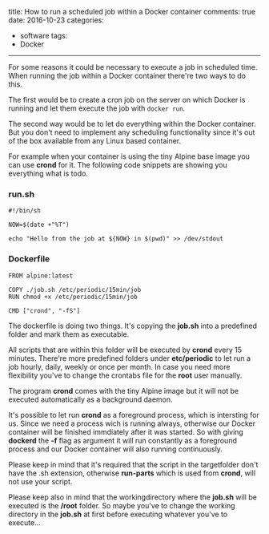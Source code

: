 title: How to run a scheduled job within a Docker container
comments: true
date: 2016-10-23
categories:
- software
tags:
- Docker

---
For some reasons it could be necessary to execute a job in scheduled time.
When running the job within a Docker container there're two ways to do this.

The first would be to create a cron job on the server on which Docker is
running and let them execute the job with ``docker run``.

The second way would be to let do everything within the Docker container.
But you don't need to implement any scheduling functionality since it's out of
the box available from any Linux based container.

For example when your container is using the tiny Alpine base image you can use
**crond** for it. The following code snippets are showing you everything what
is todo.

### run.sh

```
#!/bin/sh

NOW=$(date +"%T")

echo "Hello from the job at ${NOW} in $(pwd)" >> /dev/stdout
```

### Dockerfile

```
FROM alpine:latest

COPY ./job.sh /etc/periodic/15min/job
RUN chmod +x /etc/periodic/15min/job

CMD ["crond", "-fS"]
```

The dockerfile is doing two things. It's copying the **job.sh** into a
predefined folder and mark them as executable.

All scripts that are within this folder will be executed by
**crond** every 15 minutes. There're more predefined folders under
**etc/periodic** to let run a job hourly, daily, weekly or once per month.
In case you need more flexibility you've to change the crontabs file for the
**root** user manually.

The program **crond** comes with the tiny Alpine image but it will not be
executed automatically as a background daemon.

It's possible to let run **crond** as a foreground process, which is intersting
for us. Since we need a process wich is running always, otherwise our Docker
container will be finished immdiately after it was started. So with giving
**dockerd** the **-f** flag as argument it will run constantly as a foreground
process and our Docker container will also running continuously.

Please keep in mind that it's required that the script in the targetfolder
don't have the .sh extension, otherwise **run-parts** which is used from
**crond**, will not use your script.

Please keep also in mind that the workingdirectory where the **job.sh** will be
executed is the **/root** folder. So maybe you've to change
the working directory in the **job.sh** at first before executing whatever
you've to execute...


